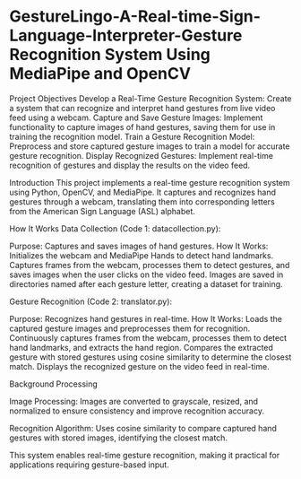 # GestureLingo-A-Real-time-Sign-Language-Interpreter-Gesture Recognition System Using MediaPipe and OpenCV
Project Objectives
Develop a Real-Time Gesture Recognition System: Create a system that can recognize and interpret hand gestures from live video feed using a webcam.
Capture and Save Gesture Images: Implement functionality to capture images of hand gestures, saving them for use in training the recognition model.
Train a Gesture Recognition Model: Preprocess and store captured gesture images to train a model for accurate gesture recognition.
Display Recognized Gestures: Implement real-time recognition of gestures and display the results on the video feed.

Introduction
This project implements a real-time gesture recognition system using Python, OpenCV, and MediaPipe. It captures and recognizes hand gestures through a webcam, translating them into corresponding letters from the American Sign Language (ASL) alphabet.

How It Works
Data Collection (Code 1: datacollection.py):

Purpose: Captures and saves images of hand gestures.
How It Works:
Initializes the webcam and MediaPipe Hands to detect hand landmarks.
Captures frames from the webcam, processes them to detect gestures, and saves images when the user clicks on the video feed.
Images are saved in directories named after each gesture letter, creating a dataset for training.

Gesture Recognition (Code 2: translator.py):

Purpose: Recognizes hand gestures in real-time.
How It Works:
Loads the captured gesture images and preprocesses them for recognition.
Continuously captures frames from the webcam, processes them to detect hand landmarks, and extracts the hand region.
Compares the extracted gesture with stored gestures using cosine similarity to determine the closest match.
Displays the recognized gesture on the video feed in real-time.

Background Processing

Image Processing:
Images are converted to grayscale, resized, and normalized to ensure consistency and improve recognition accuracy.

Recognition Algorithm:
Uses cosine similarity to compare captured hand gestures with stored images, identifying the closest match.

This system enables real-time gesture recognition, making it practical for applications requiring gesture-based input.

